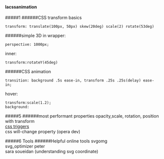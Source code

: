 #### lacssanimation
#####1
######CSS transform basics
```
transform: translate(100px, 50px) skew(20deg) scale(2) rotate(53deg)
```

######simple 3D
in wrapper:
```
perspective: 1000px;
```
inner:
```
transform:rotateY(45deg)
```
######CSS animation
```
transition: background .5s ease-in, transform .25s .25s(delay) ease-in;
```
hover:
```
transform:scale(1.2);
background:
```

#####5
######most performant properties
opacity,scale, rotation, position with transform  
[css triggers](http://csstriggers.com)  
css will-change property (opera dev)


#####6 Tools
######Helpful online tools
svgomg  
svg_optimizer peter  
sara soueidan (understanding svg coordinate)  
